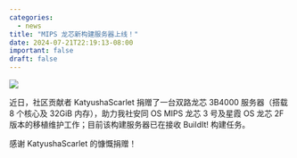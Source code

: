 ```yaml
---
categories:
  - news
title: "MIPS 龙芯新构建服务器上线！"
date: 2024-07-21T22:19:13-08:00
important: false
draft: false
---
```

![](/assets/news/katyusha-mips.png)

近日，社区贡献者 KatyushaScarlet 捐赠了一台双路龙芯 3B4000 服务器（搭载 8 个核心及 32GiB 内存），助力我社安同 OS MIPS 龙芯 3 号及星霞 OS 龙芯 2F 版本的移植维护工作；目前该构建服务器已在接收 BuildIt! 构建任务。

感谢 KatyushaScarlet 的慷慨捐赠！
